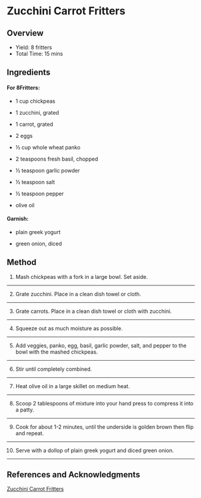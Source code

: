 # Zucchini Carrot Fritters

## Overview

- Yield: 8 fritters
- Total Time: 15 mins

## Ingredients

#### For 8Fritters:

- 1 cup chickpeas

- 1 zucchini, grated

- 1 carrot, grated

- 2 eggs

- ½ cup whole wheat panko

- 2 teaspoons fresh basil, chopped

- ½ teaspoon garlic powder

- ½ teaspoon salt

- ½ teaspoon pepper

- olive oil

#### Garnish:

- plain greek yogurt

- green onion, diced

## Method

1. Mash chickpeas with a fork in a large bowl. Set aside.
---

2. Grate zucchini. Place in a clean dish towel or cloth.
---

3. Grate carrots. Place in a clean dish towel or cloth with zucchini.
---

4. Squeeze out as much moisture as possible.
---

5. Add veggies, panko, egg, basil, garlic powder, salt, and pepper to the bowl with the mashed chickpeas.
---

6. Stir until completely combined.
---

7. Heat olive oil in a large skillet on medium heat.
---

8. Scoop 2 tablespoons of mixture into your hand press to compress it into a patty.
---

9. Cook for about 1-2 minutes, until the underside is golden brown then flip and repeat.
---

10. Serve with a dollop of plain greek yogurt and diced green onion.
---

## References and Acknowledgments

[Zucchini Carrot Fritters](https://tasty.co/recipe/zucchini-carrot-fritters)
